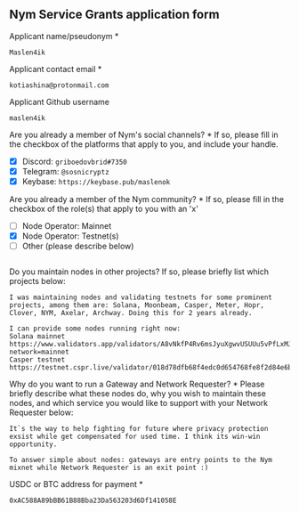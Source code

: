 Nym Service Grants application form 
------------------------------------

Applicant name/pseudonym *
```
Maslen4ik
```

Applicant contact email *
```
kotiashina@protonmail.com
```

Applicant Github username
```
maslen4ik
```

Are you already a member of Nym's social channels? * 
If so, please fill in the checkbox of the platforms that apply to you, and include your handle. 
- [x] Discord: `griboedovbrid#7350`
- [x] Telegram: `@sosnicryptz`
- [x] Keybase: `https://keybase.pub/maslenok`

Are you already a member of the Nym community? * 
If so, please fill in the checkbox of the role(s) that apply to you with an 'x' 
- [ ] Node Operator: Mainnet 
- [x] Node Operator: Testnet(s)
- [ ] Other (please describe below)
```
```

Do you maintain nodes in other projects? 
If so, please briefly list which projects below: 
```
I was maintaining nodes and validating testnets for some prominent projects, among them are: Solana, Moonbeam, Casper, Meter, Hopr, Clover, NYM, Axelar, Archway. Doing this for 2 years already.

I can provide some nodes running right now:
Solana mainnet https://www.validators.app/validators/A8vNkfP4Rv6msJyuXgwvUSUUu5vPfLxMJB5ddNkHaCGJ?network=mainnet
Casper testnet https://testnet.cspr.live/validator/018d78dfb68f4edc0d654768fe8f2d84e6b244de7664e0a30ece3c438fd0747f30
```

Why do you want to run a Gateway and Network Requester? * 
Please briefly describe what these nodes do, why you wish to maintain these nodes, and which service you would like to support with your Network Requester below: 
```
It`s the way to help fighting for future where privacy protection exsist while get compensated for used time. I think its win-win opportunity.

To answer simple about nodes: gateways are entry points to the Nym mixnet while Network Requester is an exit point :)
```

USDC or BTC address for payment * 
```
0xAC588A89bBB61B88Bba23Da563203d6Df141058E
```